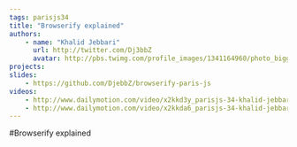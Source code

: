 ```yaml
---
tags: parisjs34
title: "Browserify explained"
authors:
    - name: "Khalid Jebbari"
      url: http://twitter.com/Dj3bbZ
      avatar: http://pbs.twimg.com/profile_images/1341164960/photo_bigger.jpeg
projects:
slides:
    - https://github.com/DjebbZ/browserify-paris-js
videos:
    - http://www.dailymotion.com/video/x2kkd3y_parisjs-34-khalid-jebbari-browserify-explained-1-2_webcam
    - http://www.dailymotion.com/video/x2kkda6_parisjs-34-khalid-jebbari-browserify-explained-2-2_webcam
---
```

#Browserify explained
